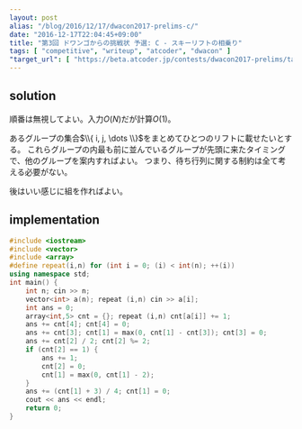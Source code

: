 ```yaml
---
layout: post
alias: "/blog/2016/12/17/dwacon2017-prelims-c/"
date: "2016-12-17T22:04:45+09:00"
title: "第3回 ドワンゴからの挑戦状 予選: C - スキーリフトの相乗り"
tags: [ "competitive", "writeup", "atcoder", "dwacon" ]
"target_url": [ "https://beta.atcoder.jp/contests/dwacon2017-prelims/tasks/dwango2017qual_c" ]
---
```


## solution

順番は無視してよい。入力$O(N)$だが計算$O(1)$。

あるグループの集合$\\{ i, j, \dots \\}$をまとめてひとつのリフトに載せたいとする。
これらグループの内最も前に並んでいるグループが先頭に来たタイミングで、他のグループを案内すればよい。
つまり、待ち行列に関する制約は全て考える必要がない。

後はいい感じに組を作ればよい。

## implementation

``` c++
#include <iostream>
#include <vector>
#include <array>
#define repeat(i,n) for (int i = 0; (i) < int(n); ++(i))
using namespace std;
int main() {
    int n; cin >> n;
    vector<int> a(n); repeat (i,n) cin >> a[i];
    int ans = 0;
    array<int,5> cnt = {}; repeat (i,n) cnt[a[i]] += 1;
    ans += cnt[4]; cnt[4] = 0;
    ans += cnt[3]; cnt[1] = max(0, cnt[1] - cnt[3]); cnt[3] = 0;
    ans += cnt[2] / 2; cnt[2] %= 2;
    if (cnt[2] == 1) {
        ans += 1;
        cnt[2] = 0;
        cnt[1] = max(0, cnt[1] - 2);
    }
    ans += (cnt[1] + 3) / 4; cnt[1] = 0;
    cout << ans << endl;
    return 0;
}
```
